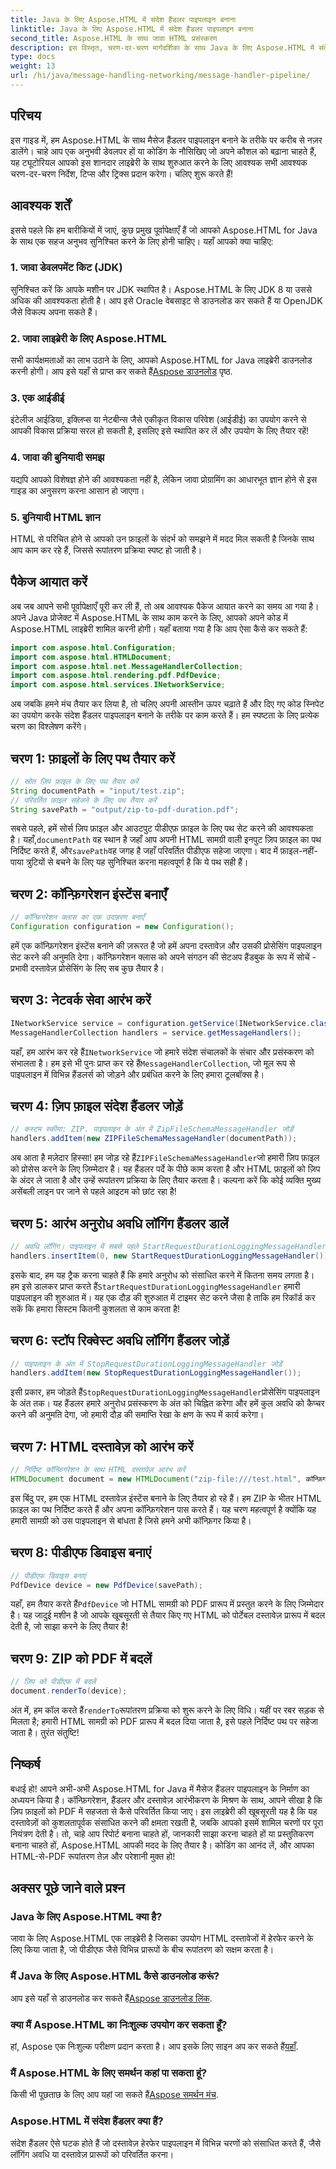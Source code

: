 ```yaml
---
title: Java के लिए Aspose.HTML में संदेश हैंडलर पाइपलाइन बनाना
linktitle: Java के लिए Aspose.HTML में संदेश हैंडलर पाइपलाइन बनाना
second_title: Aspose.HTML के साथ जावा HTML प्रसंस्करण
description: इस विस्तृत, चरण-दर-चरण मार्गदर्शिका के साथ Java के लिए Aspose.HTML में संदेश हैंडलर पाइपलाइन बनाने का तरीका जानें। आसानी से ZIP को PDF में बदलें।
type: docs
weight: 13
url: /hi/java/message-handling-networking/message-handler-pipeline/
---
```

## परिचय
इस गाइड में, हम Aspose.HTML के साथ मैसेज हैंडलर पाइपलाइन बनाने के तरीके पर करीब से नज़र डालेंगे। चाहे आप एक अनुभवी डेवलपर हों या कोडिंग के नौसिखिए जो अपने कौशल को बढ़ाना चाहते हैं, यह ट्यूटोरियल आपको इस शानदार लाइब्रेरी के साथ शुरुआत करने के लिए आवश्यक सभी आवश्यक चरण-दर-चरण निर्देश, टिप्स और ट्रिक्स प्रदान करेगा। चलिए शुरू करते हैं!
## आवश्यक शर्तें
इससे पहले कि हम बारीकियों में जाएं, कुछ प्रमुख पूर्वापेक्षाएँ हैं जो आपको Aspose.HTML for Java के साथ एक सहज अनुभव सुनिश्चित करने के लिए होनी चाहिए। यहाँ आपको क्या चाहिए:
### 1. जावा डेवलपमेंट किट (JDK)
सुनिश्चित करें कि आपके मशीन पर JDK स्थापित है। Aspose.HTML के लिए JDK 8 या उससे अधिक की आवश्यकता होती है। आप इसे Oracle वेबसाइट से डाउनलोड कर सकते हैं या OpenJDK जैसे विकल्प अपना सकते हैं।
### 2. जावा लाइब्रेरी के लिए Aspose.HTML
 सभी कार्यक्षमताओं का लाभ उठाने के लिए, आपको Aspose.HTML for Java लाइब्रेरी डाउनलोड करनी होगी। आप इसे यहाँ से प्राप्त कर सकते हैं[Aspose डाउनलोड](https://releases.aspose.com/html/java/) पृष्ठ.
### 3. एक आईडीई
इंटेलीज आईडिया, इक्लिप्स या नेटबीन्स जैसे एकीकृत विकास परिवेश (आईडीई) का उपयोग करने से आपकी विकास प्रक्रिया सरल हो सकती है, इसलिए इसे स्थापित कर लें और उपयोग के लिए तैयार रहें!
### 4. जावा की बुनियादी समझ
यद्यपि आपको विशेषज्ञ होने की आवश्यकता नहीं है, लेकिन जावा प्रोग्रामिंग का आधारभूत ज्ञान होने से इस गाइड का अनुसरण करना आसान हो जाएगा।
### 5. बुनियादी HTML ज्ञान
HTML से परिचित होने से आपको उन फ़ाइलों के संदर्भ को समझने में मदद मिल सकती है जिनके साथ आप काम कर रहे हैं, जिससे रूपांतरण प्रक्रिया स्पष्ट हो जाती है।
## पैकेज आयात करें
अब जब आपने सभी पूर्वापेक्षाएँ पूरी कर ली हैं, तो अब आवश्यक पैकेज आयात करने का समय आ गया है। अपने Java प्रोजेक्ट में Aspose.HTML के साथ काम करने के लिए, आपको अपने कोड में Aspose.HTML लाइब्रेरी शामिल करनी होगी। यहाँ बताया गया है कि आप ऐसा कैसे कर सकते हैं:
```java
import com.aspose.html.Configuration;
import com.aspose.html.HTMLDocument;
import com.aspose.html.net.MessageHandlerCollection;
import com.aspose.html.rendering.pdf.PdfDevice;
import com.aspose.html.services.INetworkService;
```
अब जबकि हमने मंच तैयार कर लिया है, तो चलिए अपनी आस्तीन ऊपर चढ़ाते हैं और दिए गए कोड स्निपेट का उपयोग करके संदेश हैंडलर पाइपलाइन बनाने के तरीके पर काम करते हैं। हम स्पष्टता के लिए प्रत्येक चरण का विश्लेषण करेंगे।
## चरण 1: फ़ाइलों के लिए पथ तैयार करें

```java
// स्रोत ज़िप फ़ाइल के लिए पथ तैयार करें
String documentPath = "input/test.zip";
// परिवर्तित फ़ाइल सहेजने के लिए पथ तैयार करें
String savePath = "output/zip-to-pdf-duration.pdf";
```

 सबसे पहले, हमें सोर्स ज़िप फ़ाइल और आउटपुट पीडीएफ़ फ़ाइल के लिए पथ सेट करने की आवश्यकता है। यहाँ,`documentPath` वह स्थान है जहाँ आप अपनी HTML सामग्री वाली इनपुट ज़िप फ़ाइल का पथ निर्दिष्ट करते हैं, और`savePath`वह जगह है जहाँ परिवर्तित पीडीएफ सहेजा जाएगा। बाद में फ़ाइल-नहीं-पाया त्रुटियों से बचने के लिए यह सुनिश्चित करना महत्वपूर्ण है कि ये पथ सही हैं।
## चरण 2: कॉन्फ़िगरेशन इंस्टेंस बनाएँ

```java
// कॉन्फ़िगरेशन क्लास का एक उदाहरण बनाएँ
Configuration configuration = new Configuration();
```

हमें एक कॉन्फ़िगरेशन इंस्टेंस बनाने की ज़रूरत है जो हमें अपना दस्तावेज़ और उसकी प्रोसेसिंग पाइपलाइन सेट करने की अनुमति देगा। कॉन्फ़िगरेशन क्लास को अपने संगठन की सेटअप हैंडबुक के रूप में सोचें - प्रभावी दस्तावेज़ प्रोसेसिंग के लिए सब कुछ तैयार है।
## चरण 3: नेटवर्क सेवा आरंभ करें

```java
INetworkService service = configuration.getService(INetworkService.class);
MessageHandlerCollection handlers = service.getMessageHandlers();
```

 यहाँ, हम आरंभ कर रहे हैं`INetworkService` जो हमारे संदेश संचालकों के संचार और प्रसंस्करण को संभालता है। हम इसे भी पुनः प्राप्त कर रहे हैं`MessageHandlerCollection`, जो मूल रूप से पाइपलाइन में विभिन्न हैंडलर्स को जोड़ने और प्रबंधित करने के लिए हमारा टूलबॉक्स है।
## चरण 4: ज़िप फ़ाइल संदेश हैंडलर जोड़ें

```java
// कस्टम स्कीमा: ZIP. पाइपलाइन के अंत में ZipFileSchemaMessageHandler जोड़ें
handlers.addItem(new ZIPFileSchemaMessageHandler(documentPath));
```

 अब आता है मज़ेदार हिस्सा! हम जोड़ रहे हैं`ZIPFileSchemaMessageHandler`जो हमारी ज़िप फ़ाइल को प्रोसेस करने के लिए ज़िम्मेदार है। यह हैंडलर पर्दे के पीछे काम करता है और HTML फ़ाइलों को ज़िप के अंदर ले जाता है और उन्हें रूपांतरण प्रक्रिया के लिए तैयार करता है। कल्पना करें कि कोई व्यक्ति मुख्य असेंबली लाइन पर जाने से पहले आइटम को छांट रहा है!
## चरण 5: आरंभ अनुरोध अवधि लॉगिंग हैंडलर डालें

```java
// अवधि लॉगिंग। पाइपलाइन में सबसे पहले StartRequestDurationLoggingMessageHandler जोड़ें
handlers.insertItem(0, new StartRequestDurationLoggingMessageHandler());
```

 इसके बाद, हम यह ट्रैक करना चाहते हैं कि हमारे अनुरोध को संसाधित करने में कितना समय लगता है। हम इसे डालकर प्राप्त करते हैं`StartRequestDurationLoggingMessageHandler` हमारी पाइपलाइन की शुरुआत में। यह एक दौड़ की शुरुआत में टाइमर सेट करने जैसा है ताकि हम रिकॉर्ड कर सकें कि हमारा सिस्टम कितनी कुशलता से काम करता है!
## चरण 6: स्टॉप रिक्वेस्ट अवधि लॉगिंग हैंडलर जोड़ें

```java
// पाइपलाइन के अंत में StopRequestDurationLoggingMessageHandler जोड़ें
handlers.addItem(new StopRequestDurationLoggingMessageHandler());
```

 इसी प्रकार, हम जोड़ते हैं`StopRequestDurationLoggingMessageHandler`प्रोसेसिंग पाइपलाइन के अंत तक। यह हैंडलर हमारे अनुरोध प्रसंस्करण के अंत को चिह्नित करेगा और हमें कुल अवधि को कैप्चर करने की अनुमति देगा, जो हमारी दौड़ की समाप्ति रेखा के क्षण के रूप में कार्य करेगा।
## चरण 7: HTML दस्तावेज़ को आरंभ करें

```java
// निर्दिष्ट कॉन्फ़िगरेशन के साथ HTML दस्तावेज़ आरंभ करें
HTMLDocument document = new HTMLDocument("zip-file:///test.html", कॉन्फ़िगरेशन);
```

इस बिंदु पर, हम एक HTML दस्तावेज़ इंस्टेंस बनाने के लिए तैयार हो रहे हैं। हम ZIP के भीतर HTML फ़ाइल का पथ निर्दिष्ट करते हैं और अपना कॉन्फ़िगरेशन पास करते हैं। यह चरण महत्वपूर्ण है क्योंकि यह हमारी सामग्री को उस पाइपलाइन से बांधता है जिसे हमने अभी कॉन्फ़िगर किया है।
## चरण 8: पीडीएफ डिवाइस बनाएं

```java
// पीडीएफ डिवाइस बनाएं
PdfDevice device = new PdfDevice(savePath);
```

 यहाँ, हम तैयार करते हैं`PdfDevice` जो HTML सामग्री को PDF प्रारूप में प्रस्तुत करने के लिए जिम्मेदार है। यह जादुई मशीन है जो आपके खूबसूरती से तैयार किए गए HTML को पोर्टेबल दस्तावेज़ प्रारूप में बदल देती है, जो साझा करने के लिए तैयार है!
## चरण 9: ZIP को PDF में बदलें

```java
// ज़िप को पीडीएफ में बदलें
document.renderTo(device);
```

 अंत में, हम कॉल करते हैं`renderTo`रूपांतरण प्रक्रिया को शुरू करने के लिए विधि। यहीं पर रबर सड़क से मिलता है; हमारी HTML सामग्री को PDF प्रारूप में बदल दिया जाता है, इसे पहले निर्दिष्ट पथ पर सहेजा जाता है। तुरंत संतुष्टि!
## निष्कर्ष
बधाई हो! आपने अभी-अभी Aspose.HTML for Java में मैसेज हैंडलर पाइपलाइन के निर्माण का अध्ययन किया है। कॉन्फ़िगरेशन, हैंडलर और दस्तावेज़ आरंभीकरण के मिश्रण के साथ, आपने सीखा है कि ज़िप फ़ाइलों को PDF में सहजता से कैसे परिवर्तित किया जाए। इस लाइब्रेरी की खूबसूरती यह है कि यह दस्तावेज़ों को कुशलतापूर्वक संसाधित करने की क्षमता रखती है, जबकि आपको इसमें शामिल चरणों पर पूरा नियंत्रण देती है। 
तो, चाहे आप रिपोर्ट बनाना चाहते हों, जानकारी साझा करना चाहते हों या प्रस्तुतिकरण बनाना चाहते हों, Aspose.HTML आपकी मदद के लिए तैयार है। कोडिंग का आनंद लें, और आपका HTML-से-PDF रूपांतरण तेज़ और परेशानी मुक्त हो!
## अक्सर पूछे जाने वाले प्रश्न
### Java के लिए Aspose.HTML क्या है?
जावा के लिए Aspose.HTML एक लाइब्रेरी है जिसका उपयोग HTML दस्तावेजों में हेरफेर करने के लिए किया जाता है, जो पीडीएफ जैसे विभिन्न प्रारूपों के बीच रूपांतरण को सक्षम करता है।
### मैं Java के लिए Aspose.HTML कैसे डाउनलोड करूं?
 आप इसे यहाँ से डाउनलोड कर सकते हैं[Aspose डाउनलोड लिंक](https://releases.aspose.com/html/java/).
### क्या मैं Aspose.HTML का निःशुल्क उपयोग कर सकता हूँ?
 हां, Aspose एक निःशुल्क परीक्षण प्रदान करता है। आप इसके लिए साइन अप कर सकते हैं[यहाँ](https://releases.aspose.com/).
### मैं Aspose.HTML के लिए समर्थन कहां पा सकता हूं?
किसी भी पूछताछ के लिए आप यहां जा सकते हैं[Aspose समर्थन मंच](https://forum.aspose.com/c/html/29).
### Aspose.HTML में संदेश हैंडलर क्या हैं?
संदेश हैंडलर ऐसे घटक होते हैं जो दस्तावेज़ हेरफेर पाइपलाइन में विभिन्न चरणों को संसाधित करते हैं, जैसे लॉगिंग अवधि या दस्तावेज़ प्रारूपों को परिवर्तित करना।